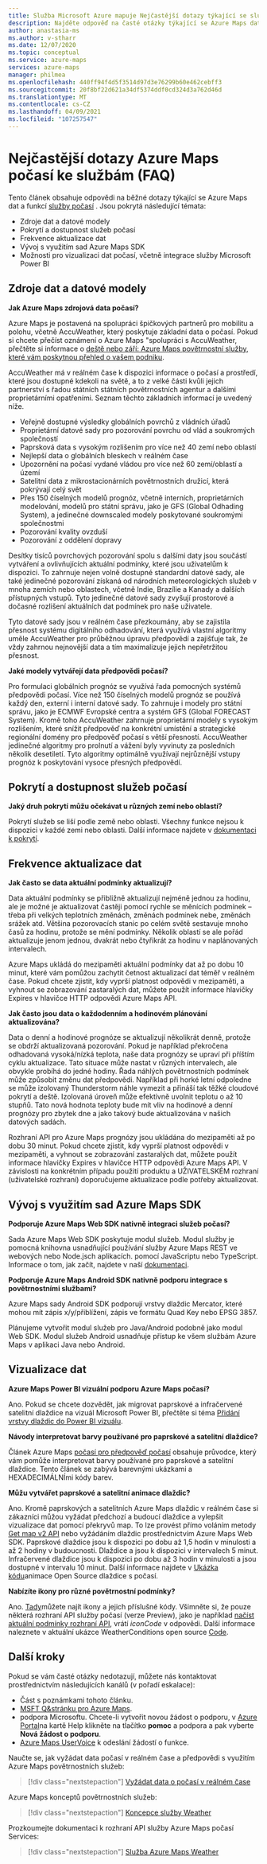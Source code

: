 ```yaml
---
title: Služba Microsoft Azure mapuje Nejčastější dotazy týkající se služeb počasí
description: Najděte odpověď na časté otázky týkající se Azure Maps dat a funkcí služby počasí.
author: anastasia-ms
ms.author: v-stharr
ms.date: 12/07/2020
ms.topic: conceptual
ms.service: azure-maps
services: azure-maps
manager: philmea
ms.openlocfilehash: 440ff94f4d5f3514d97d3e76299b60e462cebff3
ms.sourcegitcommit: 20f8bf22d621a34df5374ddf0cd324d3a762d46d
ms.translationtype: MT
ms.contentlocale: cs-CZ
ms.lasthandoff: 04/09/2021
ms.locfileid: "107257547"
---
```

# <a name="azure-maps-weather-services-frequently-asked-questions-faq"></a>Nejčastější dotazy Azure Maps počasí ke službám (FAQ)

Tento článek obsahuje odpovědi na běžné dotazy týkající se Azure Maps dat a funkcí [služby počasí](/rest/api/maps/weather) . Jsou pokrytá následující témata:

* Zdroje dat a datové modely
* Pokrytí a dostupnost služeb počasí
* Frekvence aktualizace dat
* Vývoj s využitím sad Azure Maps SDK
* Možnosti pro vizualizaci dat počasí, včetně integrace služby Microsoft Power BI

## <a name="data-sources-and-data-models"></a>Zdroje dat a datové modely

**Jak Azure Maps zdrojová data počasí?**

Azure Maps je postavená na spolupráci špičkových partnerů pro mobilitu a polohu, včetně AccuWeather, který poskytuje základní data o počasí. Pokud si chcete přečíst oznámení o Azure Maps "spolupráci s AccuWeather, přečtěte si informace o [deště nebo září: Azure Maps povětrnostní služby, které vám poskytnou přehled o vašem podniku](https://azure.microsoft.com/blog/rain-or-shine-azure-maps-weather-services-will-bring-insights-to-your-enterprise/).

AccuWeather má v reálném čase k dispozici informace o počasí a prostředí, které jsou dostupné kdekoli na světě, a to z velké části kvůli jejich partnerství s řadou státních státních povětrnostních agentur a dalšími proprietárními opatřeními. Seznam těchto základních informací je uvedený níže.

* Veřejně dostupné výsledky globálních povrchů z vládních úřadů
* Proprietární datové sady pro pozorování povrchu od vlád a soukromých společností
* Paprsková data s vysokým rozlišením pro více než 40 zemí nebo oblastí
* Nejlepší data o globálních bleskech v reálném čase
* Upozornění na počasí vydané vládou pro více než 60 zemí/oblastí a území
* Satelitní data z mikrostacionárních povětrnostních družicí, která pokrývají celý svět
* Přes 150 číselných modelů prognóz, včetně interních, proprietárních modelování, modelů pro státní správu, jako je GFS (Global Odhading System), a jedinečné downscaled modely poskytované soukromými společnostmi
* Pozorování kvality ovzduší
* Pozorování z oddělení dopravy

Desítky tisíců povrchových pozorování spolu s dalšími daty jsou součástí vytváření a ovlivňujících aktuální podmínky, které jsou uživatelům k dispozici. To zahrnuje nejen volně dostupné standardní datové sady, ale také jedinečné pozorování získaná od národních meteorologických služeb v mnoha zemích nebo oblastech, včetně Indie, Brazílie a Kanady a dalších přístupných vstupů. Tyto jedinečné datové sady zvyšují prostorové a dočasné rozlišení aktuálních dat podmínek pro naše uživatele. 

Tyto datové sady jsou v reálném čase přezkoumány, aby se zajistila přesnost systému digitálního odhadování, která využívá vlastní algoritmy uměle AccuWeather pro průběžnou úpravu předpovědí a zajišťuje tak, že vždy zahrnou nejnovější data a tím maximalizuje jejich nepřetržitou přesnost.

**Jaké modely vytvářejí data předpovědi počasí?**

Pro formulaci globálních prognóz se využívá řada pomocných systémů předpovědi počasí. Více než 150 číselných modelů prognóz se používá každý den, externí i interní datové sady. To zahrnuje i modely pro státní správu, jako je ECMWF Evropské centra a systém GFS (Global FORECAST System). Kromě toho AccuWeather zahrnuje proprietární modely s vysokým rozlišením, které snížit předpověď na konkrétní umístění a strategické regionální domény pro předpověď počasí s větší přesností. AccuWeather jedinečné algoritmy pro prolnutí a vážení byly vyvinuty za posledních několik desetiletí. Tyto algoritmy optimálně využívají nejrůznější vstupy prognóz k poskytování vysoce přesných předpovědí.

## <a name="weather-services-coverage-and-availability"></a>Pokrytí a dostupnost služeb počasí

**Jaký druh pokrytí můžu očekávat u různých zemí nebo oblastí?**

Pokrytí služeb se liší podle země nebo oblasti. Všechny funkce nejsou k dispozici v každé zemi nebo oblasti. Další informace najdete v [dokumentaci k pokrytí](./weather-coverage.md).

## <a name="data-update-frequency"></a>Frekvence aktualizace dat

**Jak často se data aktuální podmínky aktualizují?**

Data aktuální podmínky se přibližně aktualizují nejméně jednou za hodinu, ale je možné je aktualizovat častěji pomocí rychle se měnících podmínek – třeba při velkých teplotních změnách, změnách podmínek nebe, změnách srážek atd. Většina pozorovacích stanic po celém světě sestavuje mnoho časů za hodinu, protože se mění podmínky. Několik oblastí se ale pořád aktualizuje jenom jednou, dvakrát nebo čtyřikrát za hodinu v naplánovaných intervalech.  

Azure Maps ukládá do mezipaměti aktuální podmínky dat až po dobu 10 minut, které vám pomůžou zachytit četnost aktualizací dat téměř v reálném čase. Pokud chcete zjistit, kdy vyprší platnost odpovědi v mezipaměti, a vyhnout se zobrazování zastaralých dat, můžete použít informace hlavičky Expires v hlavičce HTTP odpovědi Azure Maps API.

**Jak často jsou data o každodenním a hodinovém plánování aktualizována?**

Data o denní a hodinové prognóze se aktualizují několikrát denně, protože se obdrží aktualizovaná pozorování.  Pokud je například překročena odhadovaná vysoká/nízká teplota, naše data prognózy se upraví při příštím cyklu aktualizace. Tato situace může nastat v různých intervalech, ale obvykle probíhá do jedné hodiny. Řada náhlých povětrnostních podmínek může způsobit změnu dat předpovědi. Například při horké letní odpoledne se může izolovaný Thunderstorm náhle vymezit a přináší tak těžké cloudové pokrytí a deště. Izolovaná úroveň může efektivně uvolnit teplotu o až 10 stupňů. Tato nová hodnota teploty bude mít vliv na hodinové a denní prognózy pro zbytek dne a jako takový bude aktualizována v našich datových sadách.

Rozhraní API pro Azure Maps prognózy jsou ukládána do mezipaměti až po dobu 30 minut. Pokud chcete zjistit, kdy vyprší platnost odpovědi v mezipaměti, a vyhnout se zobrazování zastaralých dat, můžete použít informace hlavičky Expires v hlavičce HTTP odpovědi Azure Maps API. V závislosti na konkrétním případu použití produktu a UŽIVATELSKÉM rozhraní (uživatelské rozhraní) doporučujeme aktualizace podle potřeby aktualizovat.

## <a name="developing-with-azure-maps-sdks"></a>Vývoj s využitím sad Azure Maps SDK

**Podporuje Azure Maps Web SDK nativně integraci služeb počasí?**

Sada Azure Maps Web SDK poskytuje modul služeb. Modul služby je pomocná knihovna usnadňující používání služby Azure Maps REST ve webových nebo Node.jsch aplikacích. pomocí JavaScriptu nebo TypeScript. Informace o tom, jak začít, najdete v naší [dokumentaci](./how-to-use-services-module.md).

**Podporuje Azure Maps Android SDK nativně podporu integrace s povětrnostními službami?**

Azure Maps sady Android SDK podporují vrstvy dlaždic Mercator, které mohou mít zápis x/y/přiblížení, zápis ve formátu Quad Key nebo EPSG 3857.

Plánujeme vytvořit modul služeb pro Java/Android podobně jako modul Web SDK. Modul služeb Android usnadňuje přístup ke všem službám Azure Maps v aplikaci Java nebo Android.  

## <a name="data-visualizations"></a>Vizualizace dat  

**Azure Maps Power BI vizuální podporu Azure Maps počasí?**

Ano. Pokud se chcete dozvědět, jak migrovat paprskové a infračervené satelitní dlaždice na vizuál Microsoft Power BI, přečtěte si téma [Přidání vrstvy dlaždic do Power BI vizuálu](./power-bi-visual-add-tile-layer.md). 

**Návody interpretovat barvy používané pro paprskové a satelitní dlaždice?**

Článek Azure Maps [počasí pro předpověď počasí](./weather-services-concepts.md#radar-and-satellite-imagery-color-scale) obsahuje průvodce, který vám pomůže interpretovat barvy používané pro paprskové a satelitní dlaždice. Tento článek se zabývá barevnými ukázkami a HEXADECIMÁLNÍmi kódy barev.
 
**Můžu vytvářet paprskové a satelitní animace dlaždic?**

Ano. Kromě paprskových a satelitních Azure Maps dlaždic v reálném čase si zákazníci můžou vyžádat předchozí a budoucí dlaždice a vylepšit vizualizace dat pomocí překryvů map. To lze provést přímo voláním metody [Get map v2 API](/rest/api/maps/renderv2/getmaptilepreview) nebo vyžádáním dlaždic prostřednictvím Azure Maps Web SDK. Paprskové dlaždice jsou k dispozici po dobu až 1,5 hodin v minulosti a až 2 hodiny v budoucnosti. Dlaždice a jsou k dispozici v intervalech 5 minut. Infračervené dlaždice jsou k dispozici po dobu až 3 hodin v minulosti a jsou dostupné v intervalu 10 minut. Další informace najdete v [Ukázka kódu](https://azuremapscodesamples.azurewebsites.net/index.html?sample=Animated%20tile%20layer)animace Open Source dlaždice s počasí.  

**Nabízíte ikony pro různé povětrnostní podmínky?**

Ano. [Tady](./weather-services-concepts.md#weather-icons)můžete najít ikony a jejich příslušné kódy. Všimněte si, že pouze některá rozhraní API služby počasí (verze Preview), jako je například  [načíst aktuální podmínky rozhraní API](/rest/api/maps/weather/getcurrentconditions), vrátí *iconCode* v odpovědi. Další informace naleznete v aktuální ukázce WeatherConditions open source [Code](https://azuremapscodesamples.azurewebsites.net/index.html?sample=Get%20current%20weather%20at%20a%20location).

## <a name="next-steps"></a>Další kroky

Pokud se vám časté otázky nedotazují, můžete nás kontaktovat prostřednictvím následujících kanálů (v pořadí eskalace):

* Část s poznámkami tohoto článku.
* [MSFT Q&stránku pro Azure Maps](/answers/topics/azure-maps.html).
* podpora Microsoftu. Chcete-li vytvořit novou žádost o podporu, v [Azure Portal](https://portal.azure.com/)na kartě Help klikněte na tlačítko **pomoc** a podpora a pak vyberte **Nová žádost o podporu**.
* [Azure Maps UserVoice](https://feedback.azure.com/forums/909172-azure-maps) k odeslání žádostí o funkce.

Naučte se, jak vyžádat data počasí v reálném čase a předpovědi s využitím Azure Maps povětrnostních služeb:
> [!div class="nextstepaction"]
> [Vyžádat data o počasí v reálném čase ](how-to-request-weather-data.md)

Azure Maps konceptů povětrnostních služeb:
> [!div class="nextstepaction"]
> [Koncepce služby Weather](weather-coverage.md)

Prozkoumejte dokumentaci k rozhraní API služby Azure Maps počasí Services:

> [!div class="nextstepaction"]
> [Služba Azure Maps Weather](/rest/api/maps/weather)